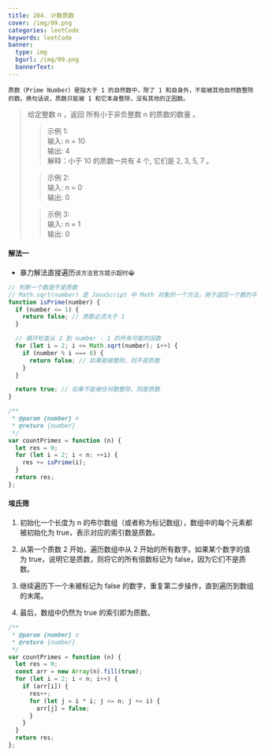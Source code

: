 ```yaml
---
title: 204. 计数质数
cover: /img/09.png
categories: leetCode
keywords: leetCode
banner:
  type: img
  bgurl: /img/09.png
  bannerText:
---
```


<!-- @format -->

`质数（Prime Number）是指大于 1 的自然数中，除了 1 和自身外，不能被其他自然数整除的数。换句话说，质数只能被 1 和它本身整除，没有其他的正因数。`

> 给定整数 n ，返回 所有小于非负整数 n 的质数的数量 。
>
> > 示例 1:<br>输入: n = 10 <br>输出: 4 <br> 解释：小于 10 的质数一共有 4 个, 它们是 2, 3, 5, 7 。
>
> > 示例 2:<br>输入: n = 0<br>输出: 0
>
> > 示例 3:<br>输入: n = 1<br>输出: 0

#### 解法一

- 暴力解法直接遍历`该方法官方提示超时😭`

```javascript
// 判断一个数是不是质数
// Math.sqrt(number) 是 JavaScript 中 Math 对象的一个方法，用于返回一个数的平方根。
function isPrime(number) {
  if (number <= 1) {
    return false; // 质数必须大于 1
  }

  // 循环检查从 2 到 number - 1 的所有可能的因数
  for (let i = 2; i <= Math.sqrt(number); i++) {
    if (number % i === 0) {
      return false; // 如果能被整除，则不是质数
    }
  }

  return true; // 如果不能被任何数整除，则是质数
}

/**
 * @param {number} n
 * @return {number}
 */
var countPrimes = function (n) {
  let res = 0;
  for (let i = 2; i < n; ++i) {
    res += isPrime(i);
  }
  return res;
};
```

#### 埃氏筛

1. 初始化一个长度为 n 的布尔数组（或者称为标记数组），数组中的每个元素都被初始化为 true，表示对应的索引数是质数。

2. 从第一个质数 2 开始，遍历数组中从 2 开始的所有数字。如果某个数字的值为 true，说明它是质数，则将它的所有倍数标记为 false，因为它们不是质数。

3. 继续遍历下一个未被标记为 false 的数字，重复第二步操作，直到遍历到数组的末尾。

4. 最后，数组中仍然为 true 的索引即为质数。

```javascript
/**
 * @param {number} n
 * @return {number}
 */
var countPrimes = function (n) {
  let res = 0;
  const arr = new Array(n).fill(true);
  for (let i = 2; i < n; i++) {
    if (arr[i]) {
      res++;
      for (let j = i * i; j <= n; j += i) {
        arr[j] = false;
      }
    }
  }
  return res;
};
```
